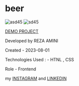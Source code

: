 # beer





![asd45](https://github.com/rezaaminiweb/beer/assets/140278906/4d19dfba-ab27-4480-9a1e-be7ffa91afdd)
![sd45](https://github.com/rezaaminiweb/beer/assets/140278906/c0c3531a-d549-4499-b013-15172da0b66d)



<a href="https://rezaaminiweb.github.io/beer/">DEMO PROJECT</a>

Developed by REZA AMINI

Created - 2023-08-01

Technologies Used : - HTNL , CSS 

Role - Frontend

my <a href="https://instagram.com/reza_web_design?igshid=NGVhN2U2NjQ0Yg==">INSTAGRAM</a> and <a href="https://www.linkedin.com/in/reza-amini-273386272?utm_source=share&utm_campaign=share_via&utm_content=profile&utm_medium=ios_app">LINKEDIN</a>
